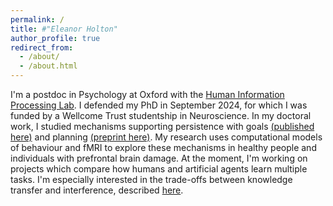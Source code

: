 ```yaml
---
permalink: /
title: #"Eleanor Holton"
author_profile: true
redirect_from: 
  - /about/
  - /about.html
---
```


I'm a postdoc in Psychology at Oxford with the [Human Information Processing Lab](https://humaninformationprocessing.com/). I defended my PhD in September 2024, for which I was funded by a Wellcome Trust studentship in Neuroscience. In my doctoral work, I studied mechanisms supporting persistence with goals [(published here)](https://www.nature.com/articles/s41562-024-01844-5) and planning [(preprint here)](https://osf.io/preprints/psyarxiv/y8xqr/). My research uses computational models of behaviour and fMRI to explore these mechanisms in healthy people and individuals with prefrontal brain damage. At the moment, I'm working on projects which compare how humans and artificial agents learn multiple tasks. I'm especially interested in the trade-offs between knowledge transfer and interference, described [here](https://2023.ccneuro.website/proceedings/0001124.pdf?s=W&pn=1595). 


